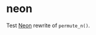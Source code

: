 # neon

Test [Neon][] rewrite of `permute_n()`.

[neon]: https://en.wikipedia.org/wiki/ARM_architecture_family#Advanced_SIMD_(Neon)
  "ARM Advanced SIMD vector instruction set."
